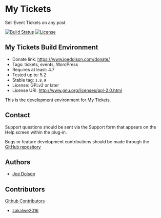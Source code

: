# My Tickets

Sell Event Tickets on any post

[![Build Status](https://travis-ci.org/joedolson/my-tickets.svg)](https://travis-ci.org/joedolson/my-tickets) [![License](https://img.shields.io/badge/license-GPL--2.0%2B-green.svg)](https://www.gnu.org/license/gpl-2.0.html)

## My Tickets Build Environment

* Donate link: https://www.joedolson.com/donate/
* Tags: tickets, events, WordPress
* Requires at least: 4.7
* Tested up to: 5.2
* Stable tag: `1.8.9`
* License: GPLv2 or later
* License URI: http://www.gnu.org/licenses/gpl-2.0.html

This is the development environment for My Tickets.

## Contact

Support questions should be sent via the Support form that appears on the Help screen within the plug-in.

Bugs or feature development contributions should be made through the [GitHub repository](https://github.com/joedolson/my-tickets/issues)

## Authors

* [Joe Dolson](https://www.joedolson.com)

## Contributors

[Github Contributors](https://github.com/joedolson/my-calendar/graphs/contributors)

* [zakalwe2016](https://github.com/zakalwe2016)